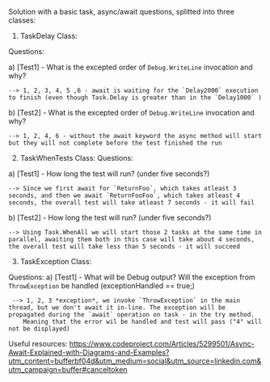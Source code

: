 ﻿Solution with a basic task, async/await questions, splitted into three classes:

1. TaskDelay Class:

Questions:

a) [Test1]  - What is the excepted order of `Debug.WriteLine` invocation and why?

	--> 1, 2, 3, 4, 5 ,6 - await is waiting for the `Delay2000` execution to finish (even though Task.Delay is greater than in the `Delay1000` )

b) [Test2]  - What is the excepted order of `Debug.WriteLine` invocation and why?
	
	--> 1, 2, 4, 6 - without the await keyword the async method will start but they will not complete before the test finished the run


2. TaskWhenTests Class:
Questions:

a) [Test1] - How long the test will run? (under five seconds?)
	
	--> Since we first await for `ReturnFoo`, which takes atleast 3 seconds, and then we await `ReturnFooFoo`, which takes atleast 4 seconds, the overall test will take atleast 7 seconds - it will fail

b) [Test2] - How long the test will run? (under five seconds?)
	
	--> Using Task.WhenAll we will start those 2 tasks at the same time in parallel, awaiting them both in this case will take about 4 seconds, the overall test will take less than 5 seconds - it will succeed


3. TaskException Class:

Questions:
a) [Test1] - What will be Debug output? Will the exception from `ThrowException` be handled (exceptionHandled == true;)
	 
	 --> 1, 2, 3 *exception*, we invoke `ThrowException` in the main thread, but we don't await it in-line. The exception will be propagated during the `await` operation on task - in the try method. 
		Meaning that the error wil be handled and test will pass ("4" will not be displayed)

Useful resources:
https://www.codeproject.com/Articles/5299501/Async-Await-Explained-with-Diagrams-and-Examples?utm_content=bufferbf04d&utm_medium=social&utm_source=linkedin.com&utm_campaign=buffer#canceltoken
